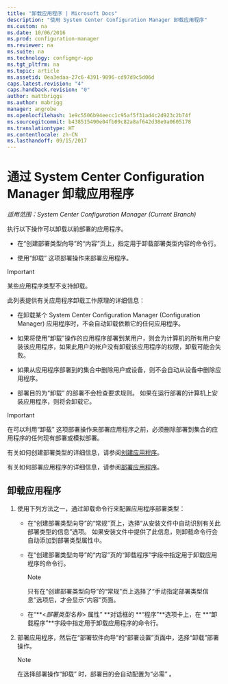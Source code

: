 ```yaml
---
title: "卸载应用程序 | Microsoft Docs"
description: "使用 System Center Configuration Manager 卸载应用程序"
ms.custom: na
ms.date: 10/06/2016
ms.prod: configuration-manager
ms.reviewer: na
ms.suite: na
ms.technology: configmgr-app
ms.tgt_pltfrm: na
ms.topic: article
ms.assetid: 0ea3edaa-27c6-4391-9896-cd97d9c5d06d
caps.latest.revision: "4"
caps.handback.revision: "0"
author: mattbriggs
ms.author: mabrigg
manager: angrobe
ms.openlocfilehash: 1e9c5506b94eecc1c95af5f31ad4c2d923c2b74f
ms.sourcegitcommit: b438515490e04fb09c82a8af642d38e9a0605178
ms.translationtype: HT
ms.contentlocale: zh-CN
ms.lasthandoff: 09/15/2017
---
```

# <a name="uninstall-applications-with-system-center-configuration-manager"></a>通过 System Center Configuration Manager 卸载应用程序

*适用范围：System Center Configuration Manager (Current Branch)*


执行以下操作可以卸载以前部署的应用程序。

-   在“创建部署类型向导”的“内容”页上，指定用于卸载部署类型内容的命令行。  

-   使用“卸载” 这项部署操作来部署应用程序。  

> [!IMPORTANT]  
> 某些应用程序类型不支持卸载。  

 此列表提供有关应用程序卸载工作原理的详细信息：  

-   在卸载某个 System Center Configuration Manager (Configuration Manager) 应用程序时，不会自动卸载依赖它的任何应用程序。  

-   如果将使用“卸载”操作的应用程序部署到某用户，则会为计算机的所有用户安装该应用程序，如果此用户的帐户没有卸载该应用程序的权限，卸载可能会失败。  

-   如果从应用程序部署到的集合中删除用户或设备，则不会自动从设备中删除应用程序。  

-   部署目的为“卸载”  的部署不会检查要求规则。 如果在运行部署的计算机上安装应用程序，则将会卸载它。  

> [!IMPORTANT]  
> 在可以利用“卸载” 这项部署操作来部署应用程序之前，必须删除部署到集合的应用程序的任何现有部署或模拟部署。  

 有关如何创建部署类型的详细信息，请参阅[创建应用程序](../../apps/deploy-use/create-applications.md)。  

 有关如何部署应用程序的详细信息，请参阅[部署应用程序](../../apps/deploy-use/deploy-applications.md)。  

## <a name="uninstall-an-application"></a>卸载应用程序  

1.  使用下列方法之一，通过卸载命令行来配置应用程序部署类型：  

    -   在“创建部署类型向导”的“常规”页上，选择“从安装文件中自动识别有关此部署类型的信息”选项。 如果安装文件中提供了此信息，则卸载命令行会自动添加到部署类型属性中。  

    -   在“创建部署类型向导”的“内容”页的“卸载程序”字段中指定用于卸载应用程序的命令行。  

        > [!NOTE]  
        >  只有在“创建部署类型向导”的“常规”页上选择了“手动指定部署类型信息”选项后，才会显示“内容”页面。  

    -   在“**<*部署类型名称*> 属性” **对话框的 **“程序”**选项卡上，在 **“卸载程序”**字段中指定用于卸载应用程序的命令行。  

2.  部署应用程序，然后在“部署软件向导”的“部署设置”页面中，选择“卸载”部署操作。  

    > [!NOTE]  
    >  在选择部署操作“卸载” 时，部署目的会自动配置为“必需” 。  
